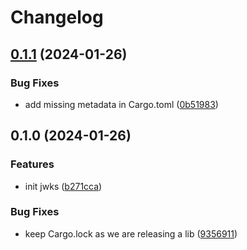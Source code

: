 # Changelog

## [0.1.1](https://github.com/chenhunghan/jwks/compare/v0.1.0...v0.1.1) (2024-01-26)


### Bug Fixes

* add missing metadata in Cargo.toml ([0b51983](https://github.com/chenhunghan/jwks/commit/0b51983e04bfa3e1a9338169c63a59fad8f28b50))

## 0.1.0 (2024-01-26)


### Features

* init jwks ([b271cca](https://github.com/chenhunghan/jwks/commit/b271cca05fe06cd85deff61111398064c521bf1a))


### Bug Fixes

* keep Cargo.lock as we are releasing a lib ([9356911](https://github.com/chenhunghan/jwks/commit/935691161948c7e715562918f945a51efad1e076))
